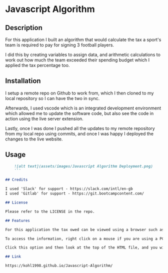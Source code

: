 # Javascript Algorithm 

## Description

For this application I built an algorithm that would calculate the tax a sport's team is required to pay for signing 3 football players. 

I did this by creating variables to assign data, and arithmetic calculations to work out how much the team exceeded their spending budget which I applied the tax percentage too. 

## Installation

I setup a remote repo on Github to work from, which I then cloned to my local repository so I can have the two in sync. 

Afterwards, I used vscode which is an integrated development environment which allowed me to update the software code, but also see the code in action using the live server extension. 

Lastly, once I was done I pushed all the updates to my remote repository from my local repo using commits, and once I was happy I deployed the changes to the live website.

## Usage

```md
    ![alt text](assets/images/Javascript Algorithm Deployment.png)
    ```

## Credits

I used 'Slack' for support - https://slack.com/intl/en-gb
I used 'Gitlab' for support - https://git.bootcampcontent.com/

## License

Please refer to the LICENSE in the repo.

## Features

For this application the tax owed can be viewed using a browser such as Google chrome or even Microsoft edge. 

To access the information, right click on a mouse if you are using a PC or press the touchpad on a laptop. Once you do this, you will see an option at the bottom with 'inspect'. 

Click this option and then look at the top of the HTML file, and you will see a symbol with '>>', which will have the option 'console'. Click this and you will find the information. 

## Link

https://kohl1998.github.io/Javascript-Algorithm/
